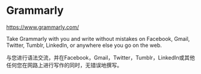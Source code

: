 # Grammarly


https://www.grammarly.com/


Take Grammarly with you and write without mistakes on Facebook, Gmail, Twitter, Tumblr, LinkedIn, or anywhere else you go on the web.


与您进行语法交流，并在Facebook，Gmail，Twitter，Tumblr，LinkedIn或其他任何您在网路上进行写作的同时，无错误地撰写。


























